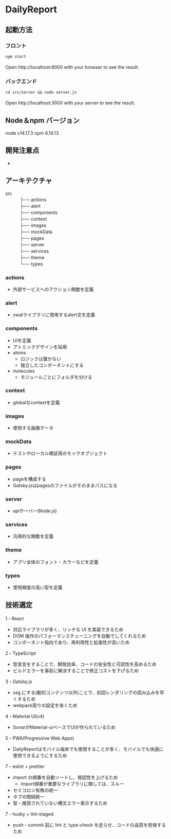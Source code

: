 
# DailyReport

## 起動方法

### フロント
`npm start`
<br/>
<br/>
Open http://localhost:8000 with your browser to see the result.

### バックエンド
`cd src/server && node server.js` 
<br/>
<br/>
Open http://localhost:3000 with your server to see the result.

## Node＆npm バージョン

node v14.17.3
npm 6.14.13
<br/>

## 開発注意点

-  

## アーキテクチャ

src</br>
　　　 ├── actions  
　　　 ├── alert  
　　　 ├── components  
　　　 ├── context  
　　　 ├── images  
　　　 ├── mockData 　  
　　　 ├── pages  
　　　 ├── server  
　　　 ├── services  
　　　 ├── theme      
　　　 └── types

### actions

-  外部サービスへのアクション関数を定義

### alert

-  swalライブラリに使用するalert文を定義

### components

-  UIを定義
-  アトミックデザインを採用
  - atoms
    - ロジックは置かない
    - 独立したコンポーネントにする
  - molecules
    - モジュールごとにフォルダを分ける 

### context

-  globalなcontextを定義

### images

-  使用する画像データ

### mockData

-  テストやローカル検証用のモックオブジェクト

### pages

-  pageを構成する
-  Gatsby.jsはpagesのファイルがそのままパスになる

### server

-  apiサーバー(Node.js)

### services

-  汎用的な関数を定義

### theme

-  アプリ全体のフォント・カラーなどを定義

### types

-  使用頻度の高い型を定義


## 技術選定
1・React 

-  対応ライブラリが多く、リッチな UI を実装できるため
-  DOM 操作のパフォーマンスチューニングを自動でしてくれるため
-  コンポーネント指向であり、再利用性と拡張性が高いため

2・TypeScript

-  型宣言をすることで、開発効率、コードの安全性と可読性を高めるため
-  ビルドエラーを事前に解決することで修正コストを下げるため

3・Gatsby.js

-  ssg にする(動的コンテンツ以外)ことで、初回レンダリングの読み込みを早くするため
-  webpack周りの設定を省くため

4・Material UI(v4)
- SonarがMaterial-uiベースでUIが作られているため

5・PWA(Progressive Web Apps)
-  DailyReportはモバイル端末でも使用することが多く、モバイルでも快適に使用できるようにするため

7・eslint + prettier
- import の順番を自動ソートし、視認性を上げるため
  - import順番が重要なライブラリに関しては、スルー
- セミコロン有無の統一
- タブの間隔統一
- 型・推奨されていない構文エラー表示するため

7・husky + lint-staged
-  push・commit 前に lint と type-check を走らせ、コードの品質を担保するため
